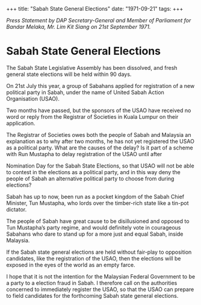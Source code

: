 +++ 
title: "Sabah State General Elections"
date: "1971-09-21"
tags:
+++

_Press Statement by DAP Secretary-General and Member of Parliament for Bandar Melaka, Mr. Lim Kit Siang on 21st September 1971._

# Sabah State General Elections

The Sabah State Legislative Assembly has been dissolved, and fresh general state elections will be held within 90 days.

On 21st July this year, a group of Sabahans applied for registration of a new political party in Sabah, under the name of United Sabah Action Organisation (USAO).

Two months have passed, but the sponsors of the USAO have received no word or reply from the Registrar of Societies in Kuala Lumpur on their application.</u>

The Registrar of Societies owes both the people of Sabah and Malaysia an explanation as to why after two months, he has not yet registered the USAO as a political party. What are the causes of the delay? Is it part of a scheme with Run Mustapha to delay registration of the USAO until after 

Nomination Day for the Sabah State Elections, so that USAO will not be able to contest in the elections as a political party, and in this way deny the people of Sabah an alternative political party to choose from during elections?

Sabah has up to now, been run as a pocket kingdom of the Sabah Chief Minister, Tun Mustapha, who lords over the timber-rich state like a tin-pot dictator.

The people of Sabah have great cause to be disillusioned and opposed to Tun Mustapha’s party regime, and would definitely vote in courageous Sabahans who dare to stand up for a more just and equal Sabah, inside Malaysia.

If the Sabah state general elections are held without fair-play to opposition candidates, like the registration of the USAO, then the elections will be exposed in the eyes of the world as an empty farce.

I hope that it is not the intention for the Malaysian Federal Government to be a party to a election fraud in Sabah. I therefore call on the authorities concerned to immediately register the USAO, so that the USAO can prepare to field candidates for the forthcoming Sabah state general elections.
 
